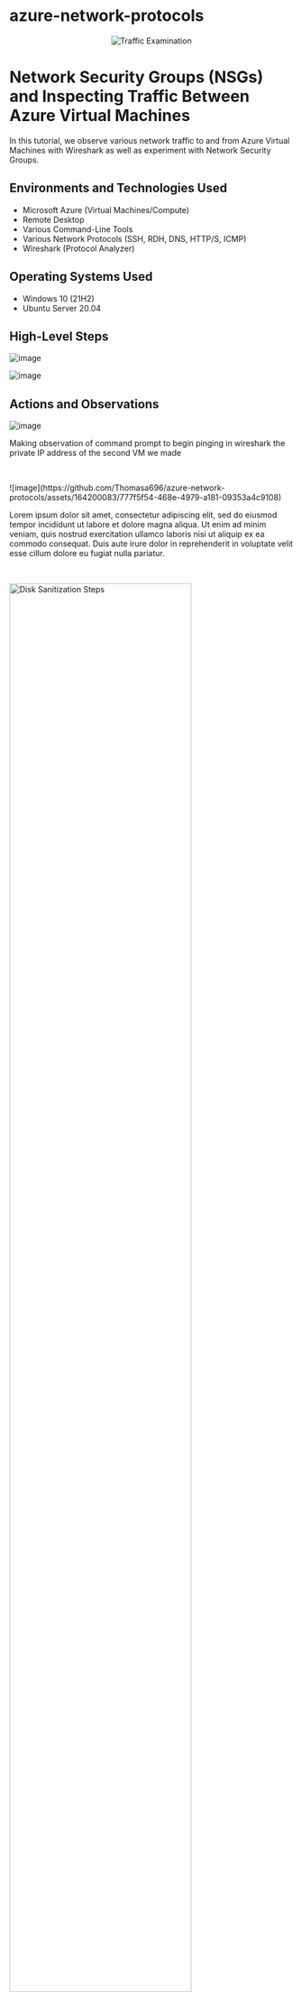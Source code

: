 # azure-network-protocols

<p align="center">
<img src="https://i.imgur.com/Ua7udoS.png" alt="Traffic Examination"/>
</p>

<h1>Network Security Groups (NSGs) and Inspecting Traffic Between Azure Virtual Machines</h1>
In this tutorial, we observe various network traffic to and from Azure Virtual Machines with Wireshark as well as experiment with Network Security Groups. <br />

<h2>Environments and Technologies Used</h2>

- Microsoft Azure (Virtual Machines/Compute)
- Remote Desktop
- Various Command-Line Tools
- Various Network Protocols (SSH, RDH, DNS, HTTP/S, ICMP)
- Wireshark (Protocol Analyzer)

<h2>Operating Systems Used </h2>

- Windows 10 (21H2)
- Ubuntu Server 20.04

<h2>High-Level Steps</h2>

  ![image](https://github.com/Thomasa696/azure-network-protocols/assets/164200083/3975d5b0-cc21-4fe3-9670-93b69da36985)

  ![image](https://github.com/Thomasa696/azure-network-protocols/assets/164200083/15bc1170-3ee0-43ae-bc13-14d31cec97f2)

  
  

<h2>Actions and Observations</h2>

 ![image](https://github.com/Thomasa696/azure-network-protocols/assets/164200083/df3c3920-2219-4361-9517-80fd165631a1)

Making observation of command prompt to begin pinging in wireshark the private IP address of the second VM we made
</p>
<p>

</p>
<br />

<p>
![image](https://github.com/Thomasa696/azure-network-protocols/assets/164200083/777f5f54-468e-4979-a181-09353a4c9108)

</p>
<p>
Lorem ipsum dolor sit amet, consectetur adipiscing elit, sed do eiusmod tempor incididunt ut labore et dolore magna aliqua. Ut enim ad minim veniam, quis nostrud exercitation ullamco laboris nisi ut aliquip ex ea commodo consequat. Duis aute irure dolor in reprehenderit in voluptate velit esse cillum dolore eu fugiat nulla pariatur.
</p>
<br />

<p>
<img src="https://i.imgur.com/DJmEXEB.png" height="80%" width="80%" alt="Disk Sanitization Steps"/>
</p>
<p>
Lorem ipsum dolor sit amet, consectetur adipiscing elit, sed do eiusmod tempor incididunt ut labore et dolore magna aliqua. Ut enim ad minim veniam, quis nostrud exercitation ullamco laboris nisi ut aliquip ex ea commodo consequat. Duis aute irure dolor in reprehenderit in voluptate velit esse cillum dolore eu fugiat nulla pariatur.
</p>
<br />
